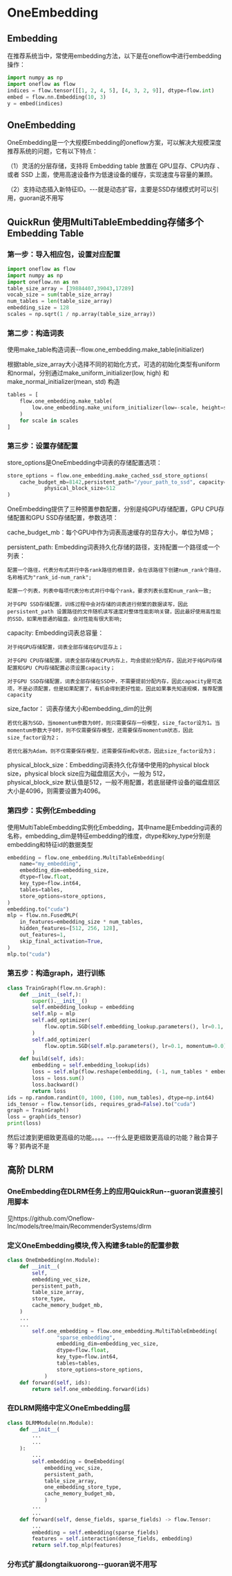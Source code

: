# OneEmbedding
## Embedding
在推荐系统当中，常使用embedding方法，以下是在oneflow中进行embedding操作：
<!-- 我们经常会遇到离散特征，如userid、itemid。对于离散特征，我们一般的做法是将其转换为one-hot，
但对于itemid这种离散特征，转换成one-hot之后维度非常高，这种情况下，我们的通常做法就是将其转换为embedding。 -->
```python
import numpy as np
import oneflow as flow
indices = flow.tensor([[1, 2, 4, 5], [4, 3, 2, 9]], dtype=flow.int)
embed = flow.nn.Embedding(10, 3)
y = embed(indices)
```
## OneEmbedding
OneEmbedding是一个大规模Embedding的oneflow方案，可以解决大规模深度推荐系统的问题，它有以下特点：

（1）灵活的分层存储，支持将 Embedding table 放置在 GPU显存、CPU内存 、或者 SSD 上面，使用高速设备作为低速设备的缓存，实现速度与容量的兼顾。

（2）支持动态插入新特征ID。---就是动态扩容，主要是SSD存储模式时可以引用，guoran说不用写

## QuickRun 使用MultiTableEmbedding存储多个Embedding Table
### 第一步：导入相应包，设置对应配置
```python
import oneflow as flow
import numpy as np
import oneflow.nn as nn
table_size_array = [39884407,39043,17289]
vocab_size = sum(table_size_array)
num_tables = len(table_size_array)
embedding_size = 128    
scales = np.sqrt(1 / np.array(table_size_array))
```
### 第二步：构造词表
使用make_table构造词表--flow.one_embedding.make_table(initializer)

根据table_size_array大小选择不同的初始化方式，可选的初始化类型有uniform和normal，分别通过make_uniform_initializer(low, high) 和make_normal_initializer(mean, std) 构造
```python
tables = [
    flow.one_embedding.make_table(
        low.one_embedding.make_uniform_initializer(low=-scale, height=scale)
    )
    for scale in scales
]
```
### 第三步：设置存储配置
store_options是OneEmbedding中词表的存储配置选项：
```python
store_options = flow.one_embedding.make_cached_ssd_store_options(
    cache_budget_mb=8142,persistent_path="/your_path_to_ssd", capacity=vocab_size,size_factor=1,   			
			physical_block_size=512
)
```

OneEmbedding提供了三种预置参数配置，分别是纯GPU存储配置，GPU CPU存储配置和GPU SSD存储配置，参数选项：

cache_budget_mb：每个GPU中作为词表高速缓存的显存大小，单位为MB；

persistent_path: Embedding词表持久化存储的路径，支持配置一个路径或一个列表：

    配置一个路径，代表分布式并行中各rank路径的根目录，会在该路径下创建num_rank个路径，名称格式为"rank_id-num_rank";

    配置一个列表，列表中每项代表分布式并行中每个rank，要求列表长度和num_rank一致;

    对于GPU SSD存储配置，训练过程中会对存储的词表进行频繁的数据读写，因此persistent_path 设置路径的文件随机读写速度对整体性能影响关键，因此最好使用高性能的SSD，如果用普通的磁盘，会对性能有很大影响;

capacity: Embedding词表总容量：

    对于纯GPU存储配置，词表全部存储在GPU显存上；

    对于GPU CPU存储配置，词表全部存储在CPU内存上，均会提前分配内存，因此对于纯GPU存储配置和GPU CPU存储配置必须设置capacity；

    对于GPU SSD存储配置，词表全部存储在SSD中，不需要提前分配内存，因此capacity是可选项，不是必须配置，但是如果配置了，有机会得到更好性能，因此如果事先知道规模，推荐配置capacity

size_factor： 词表存储大小和embedding_dim的比例

    若优化器为SGD，当momentum参数为0时，则只需要保存一份模型，size_factor设为1。当momentum参数大于0时，则不仅需要保存模型，还需要保存momentum状态，因此size_factor设为2；

    若优化器为Adam，则不仅需要保存模型，还需要保存m和v状态，因此size_factor设为3；
physical_block_size：Embedding词表持久化存储中使用的physical 
block size，physical block size应为磁盘扇区大小，一般为 512，physical_block_size 默认值是512，一般不用配置，若底层硬件设备的磁盘扇区大小是4096，则需要设置为4096。


### 第四步：实例化Embedding
使用MultiTableEmbedding实例化Embedding，其中name是Embedding词表的名称，embedding_dim是特征embedding的维度，dtype和key_type分别是embedding和特征id的数据类型
```python
embedding = flow.one_embedding.MultiTableEmbedding(
    name="my_embedding",
    embedding_dim=embedding_size,
    dtype=flow.float,
    key_type=flow.int64,
    tables=tables,
    store_options=store_options,
)
embedding.to("cuda")
mlp = flow.nn.FusedMLP(
    in_features=embedding_size * num_tables,
    hidden_features=[512, 256, 128],
    out_features=1,
    skip_final_activation=True,
)
mlp.to("cuda")
```
### 第五步：构造graph，进行训练
```python
class TrainGraph(flow.nn.Graph):
    def __init__(self,):
        super().__init__()
        self.embedding_lookup = embedding
        self.mlp = mlp
        self.add_optimizer(
            flow.optim.SGD(self.embedding_lookup.parameters(), lr=0.1, momentum=0.0)
        )
        self.add_optimizer(
            flow.optim.SGD(self.mlp.parameters(), lr=0.1, momentum=0.0)
        )
    def build(self, ids):
        embedding = self.embedding_lookup(ids)
        loss = self.mlp(flow.reshape(embedding, (-1, num_tables * embedding_size)))
        loss = loss.sum()
        loss.backward()
        return loss
ids = np.random.randint(0, 1000, (100, num_tables), dtype=np.int64)
ids_tensor = flow.tensor(ids, requires_grad=False).to("cuda")
graph = TrainGraph()
loss = graph(ids_tensor)
print(loss)
```
然后过渡到更细致更高级的功能。。。。---什么是更细致更高级的功能？融合算子等？郭冉说不是

## 高阶 DLRM    
### OneEmbedding在DLRM任务上的应用QuickRun--guoran说直接引用脚本
见https://github.com/Oneflow-Inc/models/tree/main/RecommenderSystems/dlrm
### 定义OneEmbedding模块,传入构建多table的配置参数
``` python
class OneEmbedding(nn.Module):
    def __init__(
        self,
        embedding_vec_size,
        persistent_path,
        table_size_array,
        store_type,
        cache_memory_budget_mb,
    )
    ...
    ...
        self.one_embedding = flow.one_embedding.MultiTableEmbedding(
                "sparse_embedding",
                embedding_dim=embedding_vec_size,
                dtype=flow.float,
                key_type=flow.int64,
                tables=tables,
                store_options=store_options,
            )
    def forward(self, ids):
        return self.one_embedding.forward(ids)
```
### 在DLRM网络中定义OneEmbedding层
```python
class DLRMModule(nn.Module):
    def __init__(
        ...
        ...
    ):
        ...
        self.embedding = OneEmbedding(
            embedding_vec_size,
            persistent_path,
            table_size_array,
            one_embedding_store_type,
            cache_memory_budget_mb,
            )
        ...
        ...   
    def forward(self, dense_fields, sparse_fields) -> flow.Tensor:
        ...
        embedding = self.embedding(sparse_fields)
        features = self.interaction(dense_fields, embedding)
        return self.top_mlp(features)
```

### 分布式扩展dongtaikuorong--guoran说不用写
